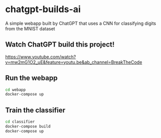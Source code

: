 # chatgpt-builds-ai
A simple webapp built by ChatGPT that uses a CNN for classifying digits from the MNIST dataset

## Watch ChatGPT build this project!
https://www.youtube.com/watch?v=mw2mG1O2_uE&feature=youtu.be&ab_channel=BreakTheCode

## Run the webapp
```sh
cd webapp
docker-compose up
```

## Train the classifier
```sh
cd classifier
docker-compose build
docker-compose up
```
